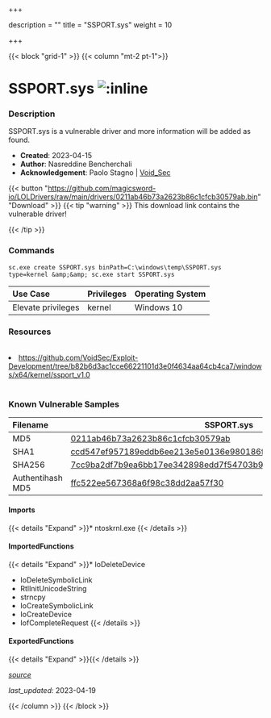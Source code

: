 +++

description = ""
title = "SSPORT.sys"
weight = 10

+++


{{< block "grid-1" >}}
{{< column "mt-2 pt-1">}}


# SSPORT.sys ![:inline](/images/twitter_verified.png) 


### Description

SSPORT.sys is a vulnerable driver and more information will be added as found.

- **Created**: 2023-04-15
- **Author**: Nasreddine Bencherchali
- **Acknowledgement**: Paolo Stagno | [Void_Sec](https://twitter.com/Void_Sec)

{{< button "https://github.com/magicsword-io/LOLDrivers/raw/main/drivers/0211ab46b73a2623b86c1cfcb30579ab.bin" "Download" >}}
{{< tip "warning" >}}
This download link contains the vulnerable driver!

{{< /tip >}}

### Commands

```
sc.exe create SSPORT.sys binPath=C:\windows\temp\SSPORT.sys     type=kernel &amp;&amp; sc.exe start SSPORT.sys
```

| Use Case | Privileges | Operating System | 
|:---- | ---- | ---- |
| Elevate privileges | kernel | Windows 10 |

### Resources
<br>
<li><a href="https://github.com/VoidSec/Exploit-Development/tree/b82b6d3ac1cce66221101d3e0f4634aa64cb4ca7/windows/x64/kernel/ssport_v1.0">https://github.com/VoidSec/Exploit-Development/tree/b82b6d3ac1cce66221101d3e0f4634aa64cb4ca7/windows/x64/kernel/ssport_v1.0</a></li>
<br>

### Known Vulnerable Samples

| Filename | SSPORT.sys |
|:---- | ---- | 
| MD5 | <a href="https://www.virustotal.com/gui/file/0211ab46b73a2623b86c1cfcb30579ab">0211ab46b73a2623b86c1cfcb30579ab</a> |
| SHA1 | <a href="https://www.virustotal.com/gui/file/ccd547ef957189eddb6ee213e5e0136e980186f9">ccd547ef957189eddb6ee213e5e0136e980186f9</a> |
| SHA256 | <a href="https://www.virustotal.com/gui/file/7cc9ba2df7b9ea6bb17ee342898edd7f54703b93b6ded6a819e83a7ee9f938b4">7cc9ba2df7b9ea6bb17ee342898edd7f54703b93b6ded6a819e83a7ee9f938b4</a> |
| Authentihash MD5 | <a href="https://www.virustotal.com/gui/search/authentihash%253Affc522ee567368a6f98c38dd2aa57f30">ffc522ee567368a6f98c38dd2aa57f30</a> || Authentihash SHA1 | <a href="https://www.virustotal.com/gui/search/authentihash%253A06643b15efe04a2177c08d0395a2be5a910ed58c">06643b15efe04a2177c08d0395a2be5a910ed58c</a> || Authentihash SHA256 | <a href="https://www.virustotal.com/gui/search/authentihash%253A710639fd1eb76520e8733840ad78a81e09ce03930e4d3c47998e3162ae95f90e">710639fd1eb76520e8733840ad78a81e09ce03930e4d3c47998e3162ae95f90e</a> || Publisher | N/A || Signature | N, /, A   || Date | N/A || Company | Samsung Electronics || Description | Port Contention Driver || Product | Port Contention Driver || OriginalFilename | SSPORT.sys |
#### Imports
{{< details "Expand" >}}* ntoskrnl.exe
{{< /details >}}
#### ImportedFunctions
{{< details "Expand" >}}* IoDeleteDevice
* IoDeleteSymbolicLink
* RtlInitUnicodeString
* strncpy
* IoCreateSymbolicLink
* IoCreateDevice
* IofCompleteRequest
{{< /details >}}
#### ExportedFunctions
{{< details "Expand" >}}{{< /details >}}



[*source*](https://github.com/magicsword-io/LOLDrivers/tree/main/yaml/ssport.yaml)

*last_updated:* 2023-04-19








{{< /column >}}
{{< /block >}}
